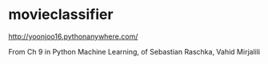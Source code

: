 # movieclassifier

http://yoonjoo16.pythonanywhere.com/

From Ch 9 in Python Machine Learning, of Sebastian Raschka, Vahid Mirjalili
